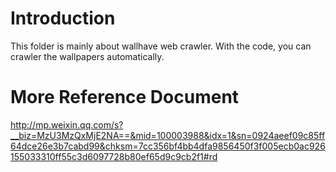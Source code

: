 # Introduction
This folder is mainly about wallhave web crawler. With the code, you can crawler the wallpapers automatically.

# More Reference Document
http://mp.weixin.qq.com/s?__biz=MzU3MzQxMjE2NA==&mid=100003988&idx=1&sn=0924aeef09c85ff64dce26e3b7cabd99&chksm=7cc356bf4bb4dfa9856450f3f005ecb0ac926155033310ff55c3d6097728b80ef65d9c9cb2f1#rd
